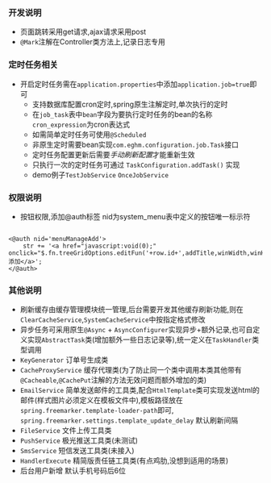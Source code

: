 ### 开发说明
* 页面跳转采用get请求,ajax请求采用post
* `@Mark`注解在Controller类方法上,记录日志专用


### 定时任务相关
* 开启定时任务需在`application.properties`中添加`application.job=true`即可
    * 支持数据库配置cron定时,spring原生注解定时,单次执行的定时
    * 在`job_task`表中`bean`字段为要执行定时任务的bean的名称 `cron_expression`为cron表达式
    * 如需简单定时任务可使用`@Scheduled`
    * 非原生定时需要bean实现`com.eghm.configuration.job.Task`接口
    * 定时任务配置更新后需要*手动刷新配置*才能重新生效
    * 只执行一次的定时任务可通过 `TaskConfiguration.addTask()` 实现
    * demo例子`TestJobService` `OnceJobService`
### 权限说明

* 按钮权限,添加@auth标签 nid为system_menu表中定义的按钮唯一标示符
```ftl

<@auth nid='menuManageAdd'>
    str += '<a href="javascript:void(0);" onclick="$.fn.treeGridOptions.editFun('+row.id+',addTitle,winWidth,winHeight,addUrl);"> 添加</a>';
</@auth>

``` 
### 其他说明
* 刷新缓存由缓存管理模块统一管理,后台需要开发其他缓存刷新功能,则在`ClearCacheService`,`SystemCacheService`中按指定格式修改
* 异步任务可采用原生`@Async` + `AsyncConfigurer`实现异步+额外记录,也可自定义实现`AbstractTask`类(增加额外一些日志记录等),统一定义在`TaskHandler`类型调用
* `KeyGenerator` 订单号生成类
* `CacheProxyService` 缓存代理类(为了防止同一个类中调用本类其他带有`@Cacheable`,`@CachePut`注解的方法无效问题而额外增加的类)
* `EmailService` 简单发送邮件的工具类,配合`HtmlTemplate`类可实现发送html的邮件(样式图片必须定义在模板文件中),模板路径放在`spring.freemarker.template-loader-path`即可, `spring.freemarker.settings.template_update_delay` 默认刷新间隔
* `FileService` 文件上传工具类
* `PushService` 极光推送工具类(未测试)
* `SmsService` 短信发送工具类(未接入)
* `HandlerExecute` 精简版责任链工具类(有点鸡肋,没想到适用的场景)
* 后台用户新增 默认手机号码后6位